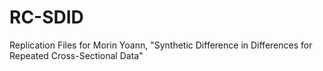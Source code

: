 # RC-SDID
Replication Files for Morin Yoann, "Synthetic Difference in Differences for Repeated Cross-Sectional Data"

